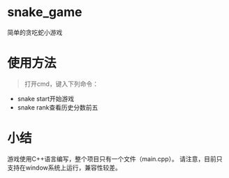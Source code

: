 # snake_game
简单的贪吃蛇小游戏

# 使用方法
>打开cmd，键入下列命令：
- snake start开始游戏
- snake rank查看历史分数前五

# 小结
游戏使用C++语言编写，整个项目只有一个文件（main.cpp）。
请注意，目前只支持在window系统上运行，兼容性较差。
